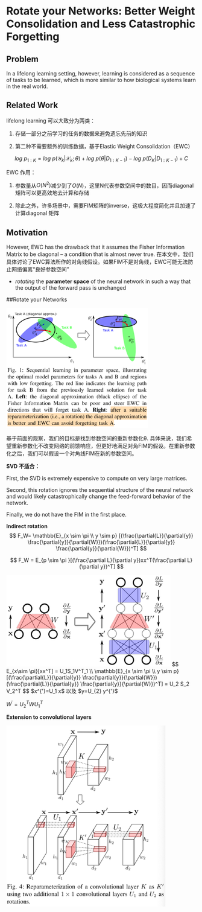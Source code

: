 # Rotate your Networks: Better Weight Consolidation and Less Catastrophic Forgetting

## Problem

In a lifelong learning setting, however, learning is considered as a sequence of tasks to be learned, which is more similar to how biological systems learn in the real world.

## Related Work

lifelong learning 可以大致分为两类：

1. 存储一部分之前学习的任务的数据来避免遗忘先前的知识

2. 第二种不需要额外的训练数据，基于Elastic Weight Consolidation（EWC）

$$
log \ p_{1:K}=log \ p(\mathcal{Y}_k|\mathcal{X}_k;\theta)+log \ p(\theta |D_{1:K-1})-log\ p(D_K|D_{1:K-1})+C
$$

EWC 作用：

1. 参数量从$O(N^2)$减少到了$O(N)$，这里N代表参数空间中的数目，因而diagonal 矩阵可以更高效地去计算和存储

2. 除此之外，许多场景中，需要FIM矩阵的inverse，这极大程度简化并且加速了计算diagonal 矩阵

## Motivation

However, EWC has the drawback that it assumes the Fisher Information Matrix to be diagonal – a condition that is almost never true.  在本文中，我们具体讨论了EWC算法所作的对角线假设。如果FIM不是对角线，EWC可能无法防止网络偏离“良好参数空间”

- *rotating* the **parameter space** of the neural network in such a way that the output of the forward pass is unchanged

##Rotate your Networks

<img src="./img/REWC.png" alt="REWC" style="zoom:80%;" />



基于前面的观察，我们的目标是找到参数空间的重新参数化θ. 具体来说，我们希望重新参数化不改变网络的前馈响应，但更好地满足对角FIM的假设。在重新参数化之后，我们可以假设一个对角线FIM在新的参数空间。

**SVD 不适合：**

First, the SVD is extremely expensive to compute on very large matrices. 

Second, this rotation ignores the sequential structure of the neural network and would likely catastrophically change the feed-forward behavior of the network. 

Finally, we do not have the FIM in the first place.

**Indirect rotation**
$$
F_W= \mathbb{E}_{x \sim \pi \\
y \sim p} [(\frac{\partial{L}}{\partial{y}} \frac{\partial{y}}{\partial{W}})(\frac{\partial{L}}{\partial{y}} \frac{\partial{y}}{\partial{W}})^T]
$$

$$
F_W = E_{p \sim \pi }[(\frac{\partial L}{\partial y})xx^T(\frac{\partial L}{\partial y})^T]
$$

<img src="./img/REWC_Linear.png" alt="REWC_Linear" style="zoom:80%;" />
$$
E_{x\sim \pi}[xx^T] = U_1S_1V^T_1 \\
\mathbb{E}_{x \sim \pi \\
y \sim p} [(\frac{\partial{L}}{\partial{y}} \frac{\partial{y}}{\partial{W}})(\frac{\partial{L}}{\partial{y}} \frac{\partial{y}}{\partial{W}})^T] = U_2 S_2 V_2^T
$$
$x^{'}=U_1 x$  以及 $y=U_{2} y^{'}$

$W^{'}=U_2^T W U_1^T$

**Extension to convolutional layers**

<img src="./img/REWC_Conv.png" alt="REWC_Conv" style="zoom:80%;" />

































































